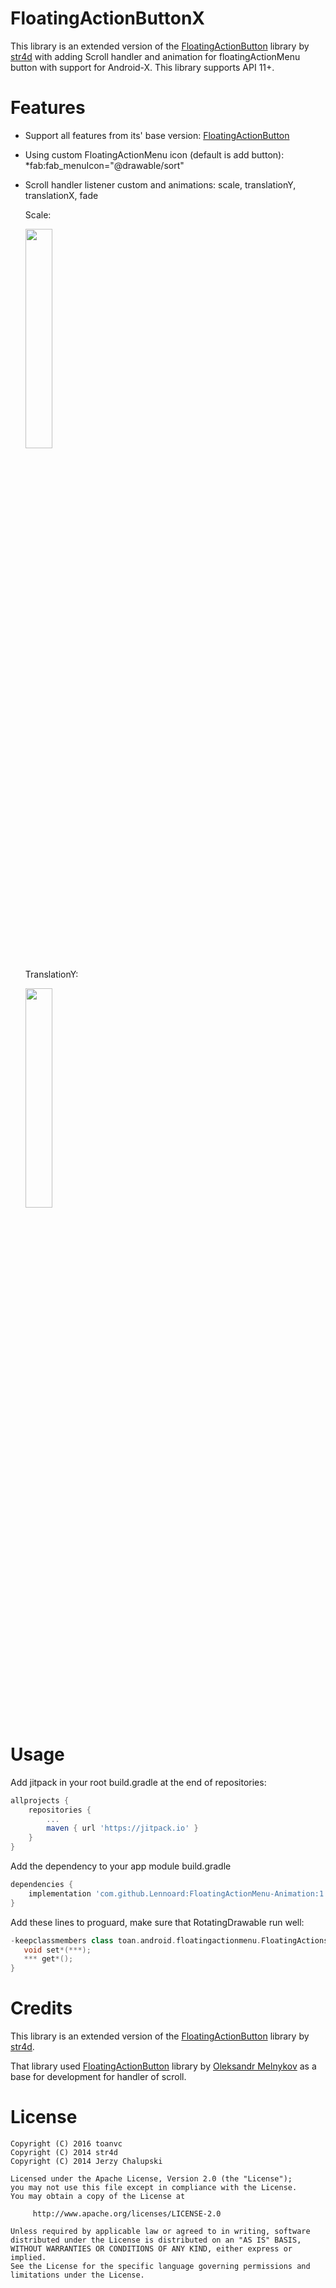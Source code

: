 FloatingActionButtonX
====================
This library is an extended version of the [FloatingActionButton](https://github.com/str4d/android-floating-action-button) library by [str4d](https://github.com/str4d) with adding Scroll handler and animation for floatingActionMenu button with support for Android-X.
This library supports API 11+.

Features
========
* Support all features from its' base version: [FloatingActionButton](https://github.com/str4d/android-floating-action-button)
* Using custom FloatingActionMenu icon (default is add button): 
 *fab:fab_menuIcon="@drawable/sort"
* Scroll handler listener custom and animations: scale, translationY, translationX, fade

    Scale:

    <img src="screenshots/scale.gif" width="30%">
  
    TranslationY:  

    <img src="screenshots/translationY.gif" width="30%">

Usage
=====
Add jitpack in your root build.gradle at the end of repositories:
```groovy
allprojects {
    repositories {
	    ...
		maven { url 'https://jitpack.io' }
	}
}
```
Add the dependency to your app module build.gradle
```groovy
dependencies {
	implementation 'com.github.Lennoard:FloatingActionMenu-Animation:1.10.1-alpha1'
}
```
Add these lines to proguard, make sure that RotatingDrawable run well:
```groovy
-keepclassmembers class toan.android.floatingactionmenu.FloatingActionsMenu$RotatingDrawable {
   void set*(***);
   *** get*();
}
```



Credits
=======
This library is an extended version of the [FloatingActionButton](https://github.com/str4d/android-floating-action-button) library by [str4d](https://github.com/str4d).

That library used [FloatingActionButton](https://github.com/makovkastar/FloatingActionButton) library by [Oleksandr Melnykov](https://github.com/makovkastar) as a base for development for handler of scroll.

License
=======
    Copyright (C) 2016 toanvc
    Copyright (C) 2014 str4d
    Copyright (C) 2014 Jerzy Chalupski

    Licensed under the Apache License, Version 2.0 (the "License");
    you may not use this file except in compliance with the License.
    You may obtain a copy of the License at

         http://www.apache.org/licenses/LICENSE-2.0

    Unless required by applicable law or agreed to in writing, software
    distributed under the License is distributed on an "AS IS" BASIS,
    WITHOUT WARRANTIES OR CONDITIONS OF ANY KIND, either express or implied.
    See the License for the specific language governing permissions and
    limitations under the License.
